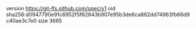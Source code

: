 version https://git-lfs.github.com/spec/v1
oid sha256:d0947790e91c6952f5f62843b907e95b3de6ca862dd74963fb66d9c40ae3c7e0
size 3665
